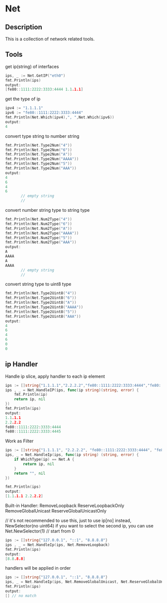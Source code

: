 # Net

## Description

This is a collection of network related tools.

## Tools

get ip(string) of interfaces
```go
ips, _ := Net.GetIP("eth0")
fmt.Println(ips)
output:
[fe80::1111:2222:3333:4444 1.1.1.1]
```

get the type of ip
```go
ipv4 := "1.1.1.1"
ipv6 := "fe80::1111:2222:3333:4444"
fmt.Println(Net.Which(ipv4),", ",Net.Which(ipv6))
output:
4
```

convert type string to number string 
```go
fmt.Println(Net.Type2Num("4"))
fmt.Println(Net.Type2Num("6"))
fmt.Println(Net.Type2Num("A"))
fmt.Println(Net.Type2Num("AAAA"))
fmt.Println(Net.Type2Num("5"))
fmt.Println(Net.Type2Num("AAA"))
output:
4
6
4
6
       // empty string
	   // 

```

convert number string type to string type
```go
fmt.Println(Net.Num2Type("4"))
fmt.Println(Net.Num2Type("6"))
fmt.Println(Net.Num2Type("A"))
fmt.Println(Net.Num2Type("AAAA"))
fmt.Println(Net.Num2Type("5"))
fmt.Println(Net.Num2Type("AAA"))
output:
A
AAAA
A
AAAA
       // empty string
       // 

```
convert string type to uint8 type
```go
fmt.Println(Net.Type2Uint8("4"))
fmt.Println(Net.Type2Uint8("6"))
fmt.Println(Net.Type2Uint8("A"))
fmt.Println(Net.Type2Uint8("AAAA"))
fmt.Println(Net.Type2Uint8("5"))
fmt.Println(Net.Type2Uint8("AAA"))
output:
4
6
4
6
0
0

```

## ip Handler

Handle ip slice, apply handler to each ip element
```go
ips := []string{"1.1.1.1","2.2.2.2","fe80::1111:2222:3333:4444","fe80::1111:2222:3333:4445"}
ips , _ = Net.HandleIP(ips, func(ip string)(string, error) {
    fmt.Println(ip)
    return ip, nil
})
fmt.Println(ips)
output:
1.1.1.1
2.2.2.2
fe80::1111:2222:3333:4444
fe80::1111:2222:3333:4445
```

Work as Filter
```go
ips := []string{"1.1.1.1", "2.2.2.2", "fe80::1111:2222:3333:4444", "fe80::1111:2222:3333:4445"}
ips, _ = Net.HandleIp(ips, func(ip string) (string, error) {
	if WhichType(ip) == Net.A {
		return ip, nil
	}
	return "", nil
})

fmt.Println(ips)
output:
[1.1.1.1 2.2.2.2]
```

Built-in Handler:
RemoveLoopback ReserveLoopbackOnly
RemoveGlobalUnicast ReserveGlobalUnicastOnly

// it's not recommended to use this, just to use ip[no] instead,
NewSelector(no uint64) if you want to select the second ip, you can use Net.NewSelector(1) // start from 0

```go
ips := []string{"127.0.0.1", "::1", "8.8.8.8"}
ips , _ = Net.HandleIp(ips, Net.RemoveLoopback)
fmt.Println(ips)
output:
[8.8.8.8]
```
handlers will be applied in order
```go
ips := []string{"127.0.0.1", "::1", "8.8.8.8"}
ips, _ = Net.HandleIp(ips, Net.RemoveGlobalUnicast, Net.ReserveGlobalUnicastOnly)
fmt.Println(ips)
output:
[] // no match
```
